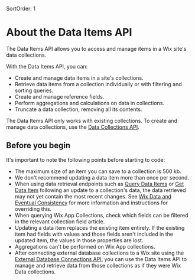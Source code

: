 SortOrder: 1
# About the Data Items API

The Data Items API allows you to access and manage items in a Wix site's data collections.

With the Data Items API, you can:

+ Create and manage data items in a site's collections.
+ Retrieve data items from a collection individually or with filtering and sorting queries.
+ Create and manage reference fields.
+ Perform aggregations and calculations on data in collections.
+ Truncate a data collection, removing all its contents.

The Data Items API only works with existing collections. To create and manage data collections, use the [Data Collections API](/docs/wix-data/wix-data/data-collections).

## Before you begin

It's important to note the following points before starting to code:

+ The maximum size of an item you can save to a collection is 500 kb.
+ We don't recommend updating a data item more than once per second.
+ When using data retrieval endpoints such as [Query Data Items](/docs/wix-data/wix-data/data-items/query-data-items) or [Get Data Item](/docs/wix-data/wix-data/data-items/get-data-item) following an update to a collection's data, the data retrieved may not yet contain the most recent changes. See [Wix Data and Eventual Consistency](/docs/wix-data/wix-data/eventual-consistency) for more information and instructions for overriding this.
+ When querying Wix App Collections, check which fields can be filtered in the relevant collection field article.
+ Updating a data item replaces the existing item entirely. If the existing item had fields with values and those fields aren't included in the updated item, the values in those properties are lost.
+ Aggregations can't be performed on Wix App collections.
+ After connecting external database collections to a Wix site using the [External Database Connections API](/docs/wix-data/wix-data/external-database-connections), you can use the Data Items API to manage and retrieve data from those collections as if they were Wix Data collections.
